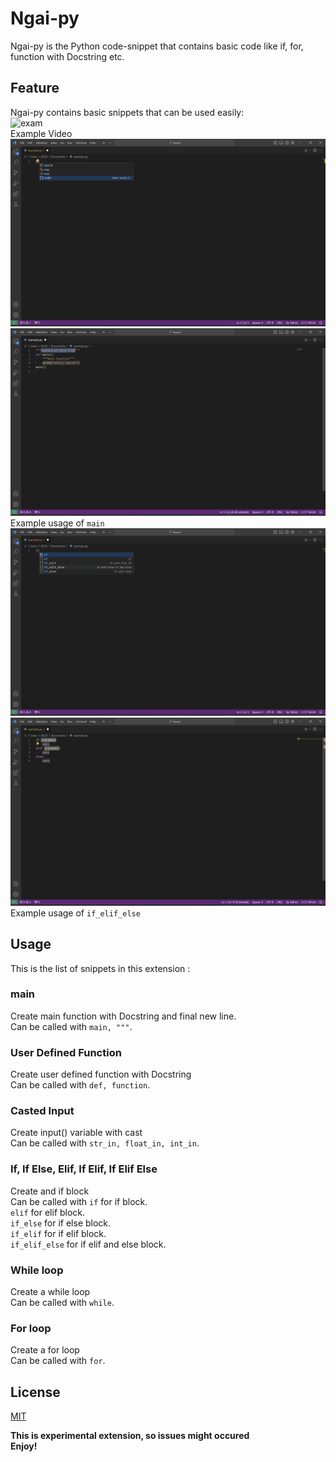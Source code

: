 # Ngai-py

Ngai-py is the Python code-snippet that contains basic code like if, for, function with Docstring etc.

## Feature
Ngai-py contains basic snippets that can be used easily:<br />
![exam](https://raw.githubusercontent.com/GA-IA/Ngai-py/main/readmefiles/example.gif)<br />
Example Video<br />
![main1](https://raw.githubusercontent.com/GA-IA/Ngai-py/main/readmefiles/main1.png)<br />
![main2](https://raw.githubusercontent.com/GA-IA/Ngai-py/main/readmefiles/main2.png)<br />
Example usage of <code>main</code><br />
![if1](https://raw.githubusercontent.com/GA-IA/Ngai-py/main/readmefiles/if1.png)<br />
![if2](https://raw.githubusercontent.com/GA-IA/Ngai-py/main/readmefiles/if2.png)<br />
Example usage of <code>if_elif_else</code><br />

## Usage
This is the list of snippets in this extension :
### main
Create main function with Docstring and final new line.<br />
Can be called with <code>main, """</code>.
### User Defined Function
Create user defined function with Docstring<br />
Can be called with <code>def, function</code>.
### Casted Input
Create input() variable with cast<br />
Can be called with <code>str_in, float_in, int_in</code>.
### If, If Else, Elif, If Elif, If Elif Else
Create and if block<br />
Can be called with <code>if</code> for if block.<br />
<code>elif</code> for elif block.<br />
<code>if_else</code> for if else block.<br />
<code>if_elif</code> for if elif block.<br />
 <code>if_elif_else</code> for if elif and else block.
### While loop
Create a while loop<br />
Can be called with <code>while</code>.
### For loop
Create a for loop<br />
Can be called with <code>for</code>.

## License

[MIT](https://raw.githubusercontent.com/GA-IA/Ngai-py/main/LICENSE)

**This is experimental extension, so issues might occured**<br/>
**Enjoy!**
